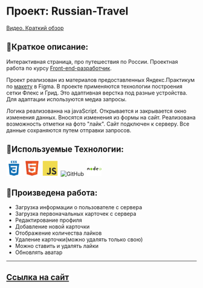 # Проект: Russian-Travel

[Видео. Краткий обзор](https://user-images.githubusercontent.com/94468513/163075115-f2bbe1a0-51f3-4118-b5f6-601b5370f4c2.mp4)

## 📃Краткое описание:

Интерактивная страница, про путешествия по России. Проектная работа по курсу [Front-end-разработчик](https://practicum.yandex.ru/web/).

Проект реализован из материалов предоставленных Яндекс.Практикум по [макету](https://www.figma.com/file/2cn9N9jSkmxD84oJik7xL7/JavaScript.-Sprint-4?node-id=0%3A1) в Figma. В проекте применяются технологии построения сетки Флекс и Грид. Это адаптивная верстка под разные устройства. Для адаптации используются медиа запросы.

Логика реализованна на javaScript. Открывается и закрывается окно изменения данных. Вносятся изменения из формы на сайт. Реализована возможность отметки на фото "лайк". Сайт подключен к серверу. Все данные сохраняются путем отправки запросов.

## 📃Используемые Технологии:
  <img src="https://github.com/devicons/devicon/blob/master/icons/css3/css3-plain-wordmark.svg"  title="CSS3" alt="CSS" width="40" height="40"/>&nbsp;
  <img src="https://github.com/devicons/devicon/blob/master/icons/html5/html5-original.svg" title="HTML5" alt="HTML" width="40" height="40"/>&nbsp;
  <img src="https://github.com/devicons/devicon/blob/master/icons/javascript/javascript-original.svg" title="JavaScript" alt="JavaScript" width="40" height="40"/>&nbsp;
  <img src="https://user-images.githubusercontent.com/78322084/162064174-194ac89a-024d-4839-aae3-22d9ee4e3a33.png"  title="GitHub" alt="GitHub" width="40" height="40"/>&nbsp;
  <img src="https://github.com/devicons/devicon/blob/master/icons/nodejs/nodejs-original-wordmark.svg" title="NodeJS" alt="NodeJS" width="40" height="40"/>&nbsp;

## 📃Произведена работа:

  - Загрузка информации о пользователе с сервера
  - Загрузка первоначальных карточек с сервера
  - Редактирование профиля
  - Добавление новой карточки
  - Отображение количества лайков
  - Удаление карточки(можно удалять только свою)
  - Можно ставить и удалять лайки
  - Обновлять аватар

---

## [Ссылка на сайт](https://baturinss.github.io/mesto/)
